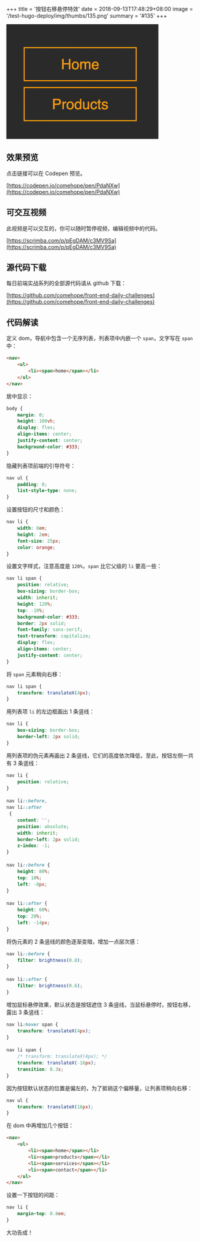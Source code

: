+++
title = '按钮右移悬停特效'
date = 2018-09-13T17:48:29+08:00
image = '/test-hugo-deploy/img/thumbs/135.png'
summary = '#135'
+++

![](./work.gif)

## 效果预览

点击链接可以在 Codepen 预览。

[https://codepen.io/comehope/pen/PdaNXw](https://codepen.io/comehope/pen/PdaNXw)

## 可交互视频

此视频是可以交互的，你可以随时暂停视频，编辑视频中的代码。

[https://scrimba.com/p/pEgDAM/c3MV9Sa](https://scrimba.com/p/pEgDAM/c3MV9Sa)

## 源代码下载

每日前端实战系列的全部源代码请从 github 下载：

[https://github.com/comehope/front-end-daily-challenges](https://github.com/comehope/front-end-daily-challenges)

## 代码解读

定义 dom，导航中包含一个无序列表，列表项中内嵌一个 `span`，文字写在 `span` 中：
```html
<nav>
    <ul>
        <li><span>home</span></li>
    </ul>
</nav>
```

居中显示：
```css
body {
    margin: 0;
    height: 100vh;
    display: flex;
    align-items: center;
    justify-content: center;
    background-color: #333;
}
```

隐藏列表项前端的引导符号：
```css
nav ul {
    padding: 0;
    list-style-type: none;
}
```

设置按钮的尺寸和颜色：
```css
nav li {
    width: 8em;
    height: 2em;
    font-size: 25px;
    color: orange;
}
```

设置文字样式，注意高度是 `120%`，`span` 比它父级的 `li` 要高一些：
```css
nav li span {
    position: relative;
    box-sizing: border-box;
    width: inherit;
    height: 120%;
    top: -10%;
    background-color: #333;
    border: 2px solid;
    font-family: sans-serif;
    text-transform: capitalize;
    display: flex;
    align-items: center;
    justify-content: center;
}
```

将 `span` 元素稍向右移：
```css
nav li span {
    transform: translateX(4px);
}
```

用列表项 `li` 的左边框画出 1 条竖线：
```css
nav li {
    box-sizing: border-box;
    border-left: 2px solid;
}
```

用列表项的伪元素再画出 2 条竖线，它们的高度依次降低，至此，按钮左侧一共有 3 条竖线：
```css
nav li {
    position: relative;
}

nav li::before,
nav li::after
 {
    content: '';
    position: absolute;
    width: inherit;
    border-left: 2px solid;
    z-index: -1;
}

nav li::before {
    height: 80%;
    top: 10%;
    left: -8px;
}

nav li::after {
    height: 60%;
    top: 20%;
    left: -14px;
}
```

将伪元素的 2 条竖线的颜色逐渐变暗，增加一点层次感：
```css
nav li::before {
    filter: brightness(0.8);
}

nav li::after {
    filter: brightness(0.6);
}
```

增加鼠标悬停效果，默认状态是按钮遮住 3 条竖线，当鼠标悬停时，按钮右移，露出 3 条竖线：
```css
nav li:hover span {
    transform: translateX(4px);
}

nav li span {
    /* transform: translateX(4px); */
    transform: translateX(-16px);
    transition: 0.3s;
}
```

因为按钮默认状态的位置是偏左的，为了抵销这个偏移量，让列表项稍向右移：
```css
nav ul {
    transform: translateX(16px);
}
```

在 dom 中再增加几个按钮：
```html
<nav>
    <ul>
        <li><span>home</span></li>
        <li><span>products</span></li>
        <li><span>services</span></li>
        <li><span>contact</span></li>
    </ul>
</nav>
```

设置一下按钮的间距：
```css
nav li {
    margin-top: 0.8em;
}
```

大功告成！
